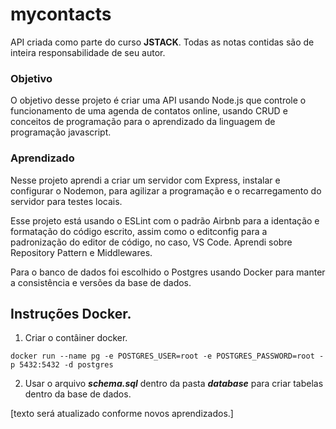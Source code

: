 # mycontacts

API criada como parte do curso **JSTACK**.
Todas as notas contidas são de inteira responsabilidade de seu autor.

### Objetivo

  O objetivo desse projeto é criar uma API usando Node.js que controle o funcionamento
  de uma agenda de contatos online, usando CRUD e conceitos de programação para
  o aprendizado da linguagem de programação javascript.

### Aprendizado

  Nesse projeto aprendi a criar um servidor com Express, instalar e configurar o
  Nodemon, para agilizar a programação e o recarregamento do servidor para testes locais.

  Esse projeto está usando o ESLint com o padrão Airbnb para a identação e
  formatação do código escrito, assim como o editconfig para a padronização do
  editor de código, no caso, VS Code.
  Aprendi sobre Repository Pattern e Middlewares.

  Para o banco de dados foi escolhido o Postgres usando Docker para manter a
  consistência e versões da base de dados.

## Instruções Docker.

  1) Criar o contâiner docker.

    docker run --name pg -e POSTGRES_USER=root -e POSTGRES_PASSWORD=root -p 5432:5432 -d postgres

  2) Usar o arquivo ***schema.sql*** dentro da pasta ___database___ para criar
    tabelas dentro da base de dados.

  [texto será atualizado conforme novos aprendizados.]
